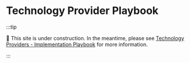 # Technology Provider Playbook

:::tip

🚧 This site is under construction. In the meantime, please see [Technology Providers - Implementation Playbook](
https://edfi.atlassian.net/wiki/spaces/TNG/pages/22905120/Technology+Providers+-+Implementation+Playbook)
for more information.

:::
